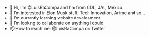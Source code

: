 - 👋 Hi, I’m @LuisRaCompa and I'm from GDL, JAL, México.
- 👀 I’m interested in Elon Musk stuff, Tech Innovation, Anime and so...
- 🌱 I’m currently learning website development 
- 💞️ I’m looking to collaborate on anything I could
- 📫 How to reach me: @LuisRaCompa on Twitter

<!---
LuisRaCompa/LuisRaCompa is a ✨ special ✨ repository because its `README.md` (this file) appears on your GitHub profile.
You can click the Preview link to take a look at your changes.
--->
